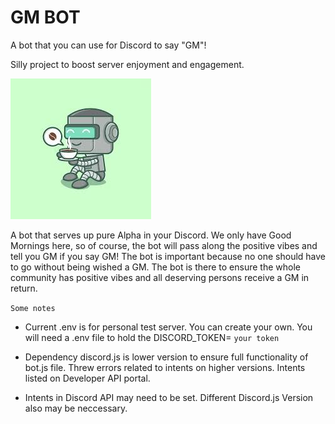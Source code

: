 
# GM BOT

A bot that you can use for Discord to say "GM"!

Silly project to boost server enjoyment and engagement. 

![A GM bot](https://github.com/AngelLozan/Discord-GM-bot/blob/master/gm.jpeg?raw=true)


A bot that serves up pure Alpha in your Discord. We only have Good Mornings here, so of course, the bot will pass along the positive vibes and tell you GM if you say GM! The bot is important because no one should have to go without being wished a GM. The bot is there to ensure the whole community has positive vibes and all deserving persons receive a GM in return. 

`Some notes`


- Current .env is for personal test server. You can create your own. You will need a .env file to hold the DISCORD_TOKEN= `your token`

- Dependency discord.js is lower version to ensure full functionality of bot.js file. Threw errors related to intents on higher versions. Intents listed on Developer API portal. 
- Intents in Discord API may need to be set. Different Discord.js Version also may be neccessary. 

